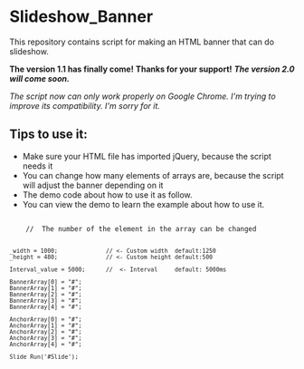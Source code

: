# Slideshow_Banner
This repository contains script for making an HTML banner that can do slideshow.

<b>The version 1.1 has finally come!</b>
<b>Thanks for your support!</b>
<b><i>The version 2.0 will come soon.</i></b>

<i>The script now can only work properly on Google Chrome. I'm trying to improve its compatibility. I'm sorry for it.</i>

<h2>Tips to use it:</h2>
<ul>
  <li>Make sure your HTML file has imported jQuery, because the script needs it</li>
  <li>You can change how many elements of arrays are, because the script will adjust the banner depending on it</li>
  <li>The demo code about how to use it as follow.</li>
  <li>You can view the demo to learn the example about how to use it.</li>
</ul>

<code>
	//	The number of the element in the array can be changed
			
	_width = 1000;				// <- Custom width	default:1250
	_height = 480;				// <- Custom height default:500

	Interval_value = 5000;		//	<- Interval		default: 5000ms

	BannerArray[0] = "#";
	BannerArray[1] = "#";
	BannerArray[2] = "#";
	BannerArray[3] = "#";
	BannerArray[4] = "#";

	AnchorArray[0] = "#";
	AnchorArray[1] = "#";
	AnchorArray[2] = "#";
	AnchorArray[3] = "#";
	AnchorArray[4] = "#";

	Slide_Run('#Slide');
</code>
